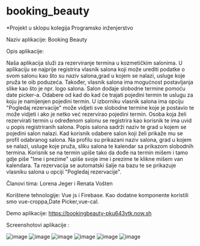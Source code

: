 # booking_beauty
*Projekt u sklopu kolegija Programsko inženjerstvo

Naziv aplikacije: Booking Beauty

Opis aplikacije: 

Naša aplikacija služi za rezerviranje termina u kozmetičkim salonima. 
U aplikaciju se najprije registrira vlasnik salona koji može urediti podatke o svom salonu kao što su naziv salona,grad u kojem se nalazi, usluge koje pruža te oib poduzeća.
Također, vlasnik salona ima mogućnost postavljanja slike kao što je npr. logo salona. 
Salon dodaje slobodne termine pomoću date picker-a. 
Odabere od kad do kad će trajati pojedini termin te uslugu za koju je namijenjen pojedini termin. 
U izborniku vlasnik salona ima opciju "Pogledaj rezervacije" može vidjeti sve slobodne termine koje je postavio te može vidjeti i ako je netko već rezervirao pojedini termin.
Osoba koja želi rezervirati termin u određenom salonu se registrira kao korisnik te ima uvid u popis registriranih salona. Popis salona sadrži naziv te grad u kojem se pojedini salon nalazi. 
Kad korisnik odabere salon koji želi prikaže mu se profil odabranog salona. 
Na profilu su prikazani naziv salona, grad u kojem se nalazi, usluge koje pruža, sliku salona te kalendar sa prikazom slobodnih termina. 
Korisnik se na termin upiše tako da dođe na termin mišem i tamo gdje piše "Ime i prezime" upiše svoje ime i prezime te klikne mišem van kalendara. 
Ta rezervacija se automatski šalje na bazu te se prikazuje vlasniku salona u opciji "Pogledaj rezervacije". 

Članovi tima: Lorena Jeger i Renata Vošten

Korištene tehnologije: Vue js i Firebase. Kao dodatne komponente koristili smo vue-croppa,Date Picker,vue-cal.   

Demo aplikacije: https://bookingbeauty-pku643vtk.now.sh
  

Screenshotovi aplikacije :

   ![image](https://user-images.githubusercontent.com/57946609/169802860-917b7c06-be99-45e0-a893-eac4516528e6.png)
   ![image](https://user-images.githubusercontent.com/57946609/169803240-3182bfe5-12e5-42ee-8979-93be648e7465.png)
   ![image](https://user-images.githubusercontent.com/57946609/169803431-5977e26f-b45c-48ba-aa88-2fc2f95d075f.png)
   ![image](https://user-images.githubusercontent.com/57946609/169803856-97c252c7-1736-43a7-812b-de3dff29b2da.png)
   ![image](https://user-images.githubusercontent.com/57946609/169803932-99de4dfc-8af4-4855-9c2b-78941617aff5.png)
   ![image](https://user-images.githubusercontent.com/57946609/169804088-7973db2f-7e62-4ece-8549-c13646221c17.png)

   
